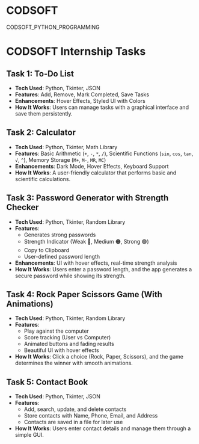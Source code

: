 # CODSOFT
CODSOFT_PYTHON_PROGRAMMING 

# CODSOFT Internship Tasks

## Task 1: To-Do List
- **Tech Used**: Python, Tkinter, JSON  
- **Features**: Add, Remove, Mark Completed, Save Tasks  
- **Enhancements**: Hover Effects, Styled UI with Colors  
- **How It Works**: Users can manage tasks with a graphical interface and save them persistently.  

## Task 2: Calculator
- **Tech Used**: Python, Tkinter, Math Library  
- **Features**: Basic Arithmetic (`+`, `-`, `*`, `/`), Scientific Functions (`sin`, `cos`, `tan`, `√`, `^`), Memory Storage (`M+`, `M-`, `MR`, `MC`)  
- **Enhancements**: Dark Mode, Hover Effects, Keyboard Support  
- **How It Works**: A user-friendly calculator that performs basic and scientific calculations.  

## Task 3: Password Generator with Strength Checker
- **Tech Used**: Python, Tkinter, Random Library  
- **Features**: 
  - Generates strong passwords 
  - Strength Indicator (Weak 🔴, Medium 🟠, Strong 🟢) 
  - Copy to Clipboard  
  - User-defined password length  
- **Enhancements**: UI with hover effects, real-time strength analysis  
- **How It Works**: Users enter a password length, and the app generates a secure password while showing its strength.  

## Task 4: Rock Paper Scissors Game (With Animations)
- **Tech Used**: Python, Tkinter, Random Library  
- **Features**: 
  - Play against the computer  
  - Score tracking (User vs Computer)  
  - Animated buttons and fading results  
  - Beautiful UI with hover effects  
- **How It Works**: Click a choice (Rock, Paper, Scissors), and the game determines the winner with smooth animations.  

## Task 5: Contact Book
- **Tech Used**: Python, Tkinter, JSON  
- **Features**:  
  - Add, search, update, and delete contacts  
  - Store contacts with Name, Phone, Email, and Address  
  - Contacts are saved in a file for later use  
- **How It Works**: Users enter contact details and manage them through a simple GUI.  

